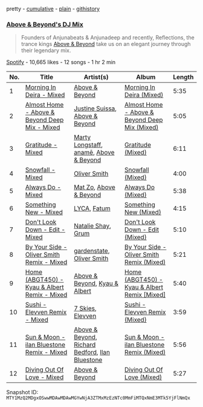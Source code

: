 pretty - [cumulative](/playlists/cumulative/37i9dQZF1DX2hiw5K39XcO.md) - [plain](/playlists/plain/37i9dQZF1DX2hiw5K39XcO) - [githistory](https://github.githistory.xyz/mackorone/spotify-playlist-archive/blob/main/playlists/plain/37i9dQZF1DX2hiw5K39XcO)

### [Above & Beyond's DJ Mix](https://open.spotify.com/playlist/37i9dQZF1DX2hiw5K39XcO)

> Founders of Anjunabeats & Anjunadeep and recently, Reflections, the trance kings <a href="spotify:artist:10gzBoINW3cLJfZUka8Zoe">Above & Beyond</a> take us on an elegant journey through their legendary mix.

[Spotify](https://open.spotify.com/user/spotify) - 10,665 likes - 12 songs - 1 hr 2 min

| No. | Title | Artist(s) | Album | Length |
|---|---|---|---|---|
| 1 | [Morning In Deira \- Mixed](https://open.spotify.com/track/329I1vtH6XEi4zkqiatAFd) | [Above & Beyond](https://open.spotify.com/artist/10gzBoINW3cLJfZUka8Zoe) | [Morning In Deira \(Mixed\)](https://open.spotify.com/album/4oMWCq4keByiJJS9kWTxDF) | 5:35 |
| 2 | [Almost Home \- Above & Beyond Deep Mix \- Mixed](https://open.spotify.com/track/1dRkpQZX0zrZpbhuRj6Bun) | [Justine Suissa](https://open.spotify.com/artist/6UKSvQC8EQZUOKtUaj5uCj), [Above & Beyond](https://open.spotify.com/artist/10gzBoINW3cLJfZUka8Zoe) | [Almost Home \- Above & Beyond Deep Mix \(Mixed\)](https://open.spotify.com/album/26hBWFyuIkd1wlSRViMRQZ) | 5:05 |
| 3 | [Gratitude \- Mixed](https://open.spotify.com/track/6l3KpUE25RGRfxPpWIlYKL) | [Marty Longstaff](https://open.spotify.com/artist/0JtMH7U9d7Z8pOSBz2U8Wn), [anamē](https://open.spotify.com/artist/3sZvCZHU2V2idOYyUl3fBi), [Above & Beyond](https://open.spotify.com/artist/10gzBoINW3cLJfZUka8Zoe) | [Gratitude \(Mixed\)](https://open.spotify.com/album/2AI9w76LKpbGwWoSybbThF) | 6:11 |
| 4 | [Snowfall \- Mixed](https://open.spotify.com/track/0OLns1zuQvYk5DTMtaTv4M) | [Oliver Smith](https://open.spotify.com/artist/2Npo4Cfm48M2uKlvxiXMic) | [Snowfall \(Mixed\)](https://open.spotify.com/album/6ndornGswh2gUEwrXKxhd9) | 4:00 |
| 5 | [Always Do \- Mixed](https://open.spotify.com/track/2Fjhrx20RJVNMaWRVcVKyS) | [Mat Zo](https://open.spotify.com/artist/2n7USVO8fO8FF8zq4kG2N1), [Above & Beyond](https://open.spotify.com/artist/10gzBoINW3cLJfZUka8Zoe) | [Always Do \(Mixed\)](https://open.spotify.com/album/399NRvMpSuURG7xsJlqiuh) | 5:38 |
| 6 | [Something New \- Mixed](https://open.spotify.com/track/6bhojJ038prVfVrGa2wNvG) | [LYCA](https://open.spotify.com/artist/4naWgrSAZPl2RsnTFdST4H), [Fatum](https://open.spotify.com/artist/3pt2vTpH1eI776oDZT1G2C) | [Something New \(Mixed\)](https://open.spotify.com/album/1NZJsVKKqnWEn4ixR3jWM5) | 4:15 |
| 7 | [Don't Look Down \- Edit \- Mixed](https://open.spotify.com/track/5yxHPc2B7Yb3vz1yTcQki2) | [Natalie Shay](https://open.spotify.com/artist/6pDapjUwN36LXMdYk0WKuQ), [Grum](https://open.spotify.com/artist/3VEqFWRt47xQAZJMBF3duQ) | [Don't Look Down \- Edit \(Mixed\)](https://open.spotify.com/album/754ielczhUD52z8T7eyWMP) | 5:10 |
| 8 | [By Your Side \- Oliver Smith Remix \- Mixed](https://open.spotify.com/track/2YkIfmd6ryE6qhID1Hdk0t) | [gardenstate](https://open.spotify.com/artist/1XcPIHqirx1Jaxm2bAxMeV), [Oliver Smith](https://open.spotify.com/artist/2Npo4Cfm48M2uKlvxiXMic) | [By Your Side \- Oliver Smith Remix \(Mixed\)](https://open.spotify.com/album/1iG3sL8y5dWw7oGG4NI6eJ) | 5:21 |
| 9 | [Home \(ABGT450\) \- Kyau & Albert Remix \- Mixed](https://open.spotify.com/track/7fwDREYlIVcwAzwIT2osAu) | [Above & Beyond](https://open.spotify.com/artist/10gzBoINW3cLJfZUka8Zoe), [Kyau & Albert](https://open.spotify.com/artist/0pyi4vNCq5T6GgV1rt7ncc) | [Home \(ABGT450\) \- Kyau & Albert Remix \[Mixed\]](https://open.spotify.com/album/7LrS54Fean9MBS6mHULCpm) | 5:40 |
| 10 | [Sushi \- Elevven Remix \- Mixed](https://open.spotify.com/track/7skaDiU3xfqwlku7gsdVjs) | [7 Skies](https://open.spotify.com/artist/2mmqhYDTD0weseyXUf1QJ5), [Elevven](https://open.spotify.com/artist/1x72oeaWJ5kdXMXZoq0Icu) | [Sushi \- Elevven Remix \(Mixed\)](https://open.spotify.com/album/5CqGK0LlbZ5TA4g0roPuYv) | 3:59 |
| 11 | [Sun & Moon \- ilan Bluestone Remix \- Mixed](https://open.spotify.com/track/3FS1EoxxXZ9m0h6mMPpmPx) | [Above & Beyond](https://open.spotify.com/artist/10gzBoINW3cLJfZUka8Zoe), [Richard Bedford](https://open.spotify.com/artist/5JbD3IL6449LrMT8ct6KTB), [Ilan Bluestone](https://open.spotify.com/artist/1yoZuH2j43vVSWsOwYuQyn) | [Sun & Moon \- ilan Bluestone Remix \(Mixed\)](https://open.spotify.com/album/1UGpvymeHDUg3Yhipu4iJd) | 5:56 |
| 12 | [Diving Out Of Love \- Mixed](https://open.spotify.com/track/1Ttd9It2EhGD9erf47oc6h) | [Above & Beyond](https://open.spotify.com/artist/10gzBoINW3cLJfZUka8Zoe) | [Diving Out Of Love \(Mixed\)](https://open.spotify.com/album/0Tk9xD9RCnLcOFsYUd15j2) | 5:27 |

Snapshot ID: `MTY1MzQ2MDgxOSwwMDAwMDAwMGYwNjA3ZTMxMzEzNTc0MmFiMTQxNmE3MTk5YjFlNmQx`
